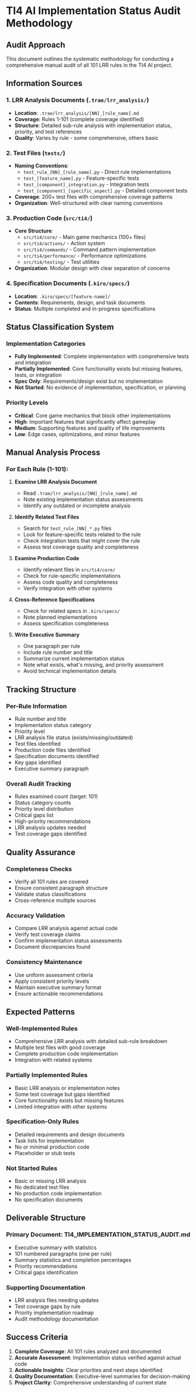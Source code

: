 # TI4 AI Implementation Status Audit Methodology

## Audit Approach

This document outlines the systematic methodology for conducting a comprehensive manual audit of all 101 LRR rules in the TI4 AI project.

## Information Sources

### 1. LRR Analysis Documents (`.trae/lrr_analysis/`)
- **Location**: `.trae/lrr_analysis/[NN]_[rule_name].md`
- **Coverage**: Rules 1-101 (complete coverage identified)
- **Structure**: Detailed sub-rule analysis with implementation status, priority, and test references
- **Quality**: Varies by rule - some comprehensive, others basic

### 2. Test Files (`tests/`)
- **Naming Conventions**:
  - `test_rule_[NN]_[rule_name].py` - Direct rule implementations
  - `test_[feature_name].py` - Feature-specific tests
  - `test_[component]_integration.py` - Integration tests
  - `test_[component]_[specific_aspect].py` - Detailed component tests
- **Coverage**: 200+ test files with comprehensive coverage patterns
- **Organization**: Well-structured with clear naming conventions

### 3. Production Code (`src/ti4/`)
- **Core Structure**:
  - `src/ti4/core/` - Main game mechanics (100+ files)
  - `src/ti4/actions/` - Action system
  - `src/ti4/commands/` - Command pattern implementation
  - `src/ti4/performance/` - Performance optimizations
  - `src/ti4/testing/` - Test utilities
- **Organization**: Modular design with clear separation of concerns

### 4. Specification Documents (`.kiro/specs/`)
- **Location**: `.kiro/specs/[feature-name]/`
- **Contents**: Requirements, design, and task documents
- **Status**: Multiple completed and in-progress specifications

## Status Classification System

### Implementation Categories
- **Fully Implemented**: Complete implementation with comprehensive tests and integration
- **Partially Implemented**: Core functionality exists but missing features, tests, or integration
- **Spec Only**: Requirements/design exist but no implementation
- **Not Started**: No evidence of implementation, specification, or planning

### Priority Levels
- **Critical**: Core game mechanics that block other implementations
- **High**: Important features that significantly affect gameplay
- **Medium**: Supporting features and quality of life improvements
- **Low**: Edge cases, optimizations, and minor features

## Manual Analysis Process

### For Each Rule (1-101):

1. **Examine LRR Analysis Document**
   - Read `.trae/lrr_analysis/[NN]_[rule_name].md`
   - Note existing implementation status assessments
   - Identify any outdated or incomplete analysis

2. **Identify Related Test Files**
   - Search for `test_rule_[NN]_*.py` files
   - Look for feature-specific tests related to the rule
   - Check integration tests that might cover the rule
   - Assess test coverage quality and completeness

3. **Examine Production Code**
   - Identify relevant files in `src/ti4/core/`
   - Check for rule-specific implementations
   - Assess code quality and completeness
   - Verify integration with other systems

4. **Cross-Reference Specifications**
   - Check for related specs in `.kiro/specs/`
   - Note planned implementations
   - Assess specification completeness

5. **Write Executive Summary**
   - One paragraph per rule
   - Include rule number and title
   - Summarize current implementation status
   - Note what exists, what's missing, and priority assessment
   - Avoid technical implementation details

## Tracking Structure

### Per-Rule Information
- Rule number and title
- Implementation status category
- Priority level
- LRR analysis file status (exists/missing/outdated)
- Test files identified
- Production code files identified
- Specification documents identified
- Key gaps identified
- Executive summary paragraph

### Overall Audit Tracking
- Rules examined count (target: 101)
- Status category counts
- Priority level distribution
- Critical gaps list
- High-priority recommendations
- LRR analysis updates needed
- Test coverage gaps identified

## Quality Assurance

### Completeness Checks
- Verify all 101 rules are covered
- Ensure consistent paragraph structure
- Validate status classifications
- Cross-reference multiple sources

### Accuracy Validation
- Compare LRR analysis against actual code
- Verify test coverage claims
- Confirm implementation status assessments
- Document discrepancies found

### Consistency Maintenance
- Use uniform assessment criteria
- Apply consistent priority levels
- Maintain executive summary format
- Ensure actionable recommendations

## Expected Patterns

### Well-Implemented Rules
- Comprehensive LRR analysis with detailed sub-rule breakdown
- Multiple test files with good coverage
- Complete production code implementation
- Integration with related systems

### Partially Implemented Rules
- Basic LRR analysis or implementation notes
- Some test coverage but gaps identified
- Core functionality exists but missing features
- Limited integration with other systems

### Specification-Only Rules
- Detailed requirements and design documents
- Task lists for implementation
- No or minimal production code
- Placeholder or stub tests

### Not Started Rules
- Basic or missing LRR analysis
- No dedicated test files
- No production code implementation
- No specification documents

## Deliverable Structure

### Primary Document: TI4_IMPLEMENTATION_STATUS_AUDIT.md
- Executive summary with statistics
- 101 numbered paragraphs (one per rule)
- Summary statistics and completion percentages
- Priority recommendations
- Critical gaps identification

### Supporting Documentation
- LRR analysis files needing updates
- Test coverage gaps by rule
- Priority implementation roadmap
- Audit methodology documentation

## Success Criteria

1. **Complete Coverage**: All 101 rules analyzed and documented
2. **Accurate Assessment**: Implementation status verified against actual code
3. **Actionable Insights**: Clear priorities and next steps identified
4. **Quality Documentation**: Executive-level summaries for decision-making
5. **Project Clarity**: Comprehensive understanding of current state
